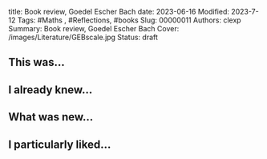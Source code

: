 title: Book review, Goedel Escher Bach
date: 2023-06-16
Modified: 2023-7-12
Tags: #Maths , #Reflections, #books 
Slug: 00000011
Authors: clexp
Summary: Book review, Goedel Escher Bach
Cover: /images/Literature/GEBscale.jpg
Status: draft

## This was...

## I already knew...

## What was new...

## I particularly liked... 

